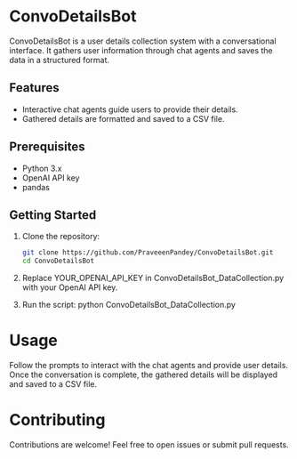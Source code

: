 # ConvoDetailsBot

ConvoDetailsBot is a user details collection system with a conversational interface. It gathers user information through chat agents and saves the data in a structured format.

## Features

- Interactive chat agents guide users to provide their details.
- Gathered details are formatted and saved to a CSV file.

## Prerequisites

- Python 3.x
- OpenAI API key
- pandas

## Getting Started

1. Clone the repository:

   ```sh
   git clone https://github.com/PraveeenPandey/ConvoDetailsBot.git
   cd ConvoDetailsBot
2. Replace YOUR_OPENAI_API_KEY in ConvoDetailsBot_DataCollection.py with your OpenAI API key.

3. Run the script:
   python ConvoDetailsBot_DataCollection.py

# Usage

Follow the prompts to interact with the chat agents and provide user details.
Once the conversation is complete, the gathered details will be displayed and saved to a CSV file.
# Contributing

Contributions are welcome! Feel free to open issues or submit pull requests.

